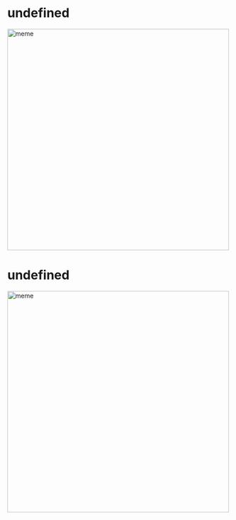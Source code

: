 <h1>undefined</h1> <img src="https://i.imgur.com/Nblbgx7.jpg" alt="meme" width="500" height="500"></img><h1>undefined</h1> <img src="https://i.redd.it/sam0c62smfea1.jpg" alt="meme" width="500" height="500"></img>
